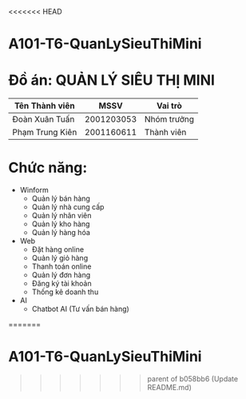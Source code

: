 <<<<<<< HEAD
# A101-T6-QuanLySieuThiMini

# Đồ án: QUẢN LÝ SIÊU THỊ MINI

|Tên Thành viên| MSSV |Vai trò  |
|----------|-----|-----|
| Đoàn Xuân Tuấn | 2001203053 |Nhóm trưởng |
| Phạm Trung Kiên | 2001160611|Thành viên  |


# Chức năng:
* Winform
   * Quản lý bán hàng
   * Quản lý nhà cung cấp
   * Quản lý nhân viên
   * Quản lý kho hàng
   * Quản lý hàng hóa
* Web
   * Đặt hàng online
   * Quản lý giỏ hàng
   * Thanh toán online
   * Quản lý đơn hàng
   * Đăng ký tài khoản
   * Thống kê doanh thu
* AI
  * Chatbot AI (Tư vấn bán hàng)

=======
# A101-T6-QuanLySieuThiMini
>>>>>>> parent of b058bb6 (Update README.md)
